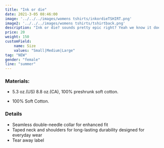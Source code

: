 ```yaml
---
title: "Ink or die"
date: 2021-3-05 08:46:00
image: '../../../images/womens tshirts/inkordieTSHIRT.png'
image2: '../../../images/womens tshirts/tshirtback.png'
description: "Ink or die? sounds pretty epic right? Yeah we know it does!"
price: 20
weight: 150
customField:
    name: Size
    values: "Small|Medium|Large"
tag: "NEW"
gender: "female"
line: "summer"
---
```


### Materials:  

- 5.3 oz.(US) 8.8 oz.(CA), 100% preshrunk soft cotton.

- 100% Soft Cotton.

### Details 

- Seamless double-needle collar for enhanced fit
- Taped neck and shoulders for long-lasting durability designed for everyday wear
- Tear away label